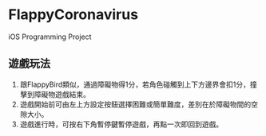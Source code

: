 # FlappyCoronavirus
iOS Programming Project

## 遊戲玩法
1. 跟FlappyBird類似，通過障礙物得1分，若角色碰觸到上下方邊界會扣1分，撞擊到障礙物遊戲結束。  
2. 遊戲開始前可由左上方設定按鈕選擇困難或簡單難度，差別在於障礙物間的空隙大小。
3. 遊戲進行時，可按右下角暫停鍵暫停遊戲，再點一次即回到遊戲。
